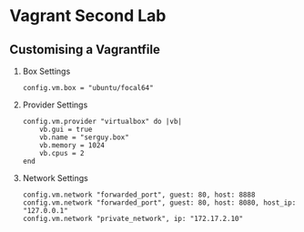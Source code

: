 # Vagrant Second Lab

## Customising a Vagrantfile

1. Box Settings
    ```
    config.vm.box = "ubuntu/focal64"
    ```
2. Provider Settings
    ```
    config.vm.provider "virtualbox" do |vb|
        vb.gui = true
        vb.name = "serguy.box"
        vb.memory = 1024
        vb.cpus = 2
    end
3. Network Settings
    ```
    config.vm.network "forwarded_port", guest: 80, host: 8888
    config.vm.network "forwarded_port", guest: 80, host: 8080, host_ip: "127.0.0.1"
    config.vm.network "private_network", ip: "172.17.2.10"
